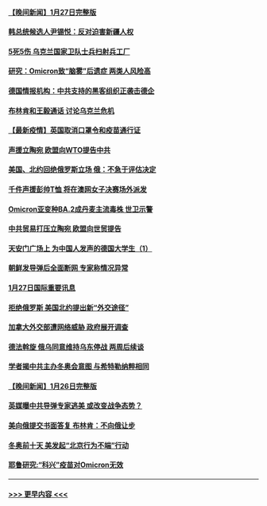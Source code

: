 #### [【晚间新闻】1月27日完整版](../pages/prog202/a103332283.md?t=01281201) 
#### [韩总统候选人尹锡悦：反对迫害新疆人权](../pages/prog202/a103332019.md?t=01281201) 
#### [5死5伤 乌克兰国家卫队士兵扫射兵工厂](../pages/prog202/a103332153.md?t=01281201) 
#### [研究：Omicron致“脑雾”后遗症 两类人风险高](../pages/prog202/a103332201.md?t=01281201) 
#### [德国情报机构：中共支持的黑客组织正袭击德企](../pages/prog202/a103332090.md?t=01281201) 
#### [布林肯和王毅通话 讨论乌克兰危机](../pages/prog202/a103331996.md?t=01281201) 
#### [【最新疫情】英国取消口罩令和疫苗通行证](../pages/prog202/a103331977.md?t=01281201) 
#### [声援立陶宛 欧盟向WTO提告中共](../pages/prog202/a103331943.md?t=01281201) 
#### [美国、北约回绝俄罗斯立场 俄：不急于评估决定](../pages/prog202/a103331932.md?t=01281201) 
#### [千件声援彭帅T恤 将在澳网女子决赛场外派发](../pages/prog202/a103331885.md?t=01281201) 
#### [Omicron亚变种BA.2成丹麦主流毒株 世卫示警](../pages/prog202/a103331869.md?t=01281201) 
#### [中共贸易打压立陶宛 欧盟向世贸提告](../pages/prog202/a103331844.md?t=01281201) 
#### [天安门广场上 为中国人发声的德国大学生（1）](../pages/prog202/a103331842.md?t=01281201) 
#### [朝鲜发导弹后全面断网 专家称情况异常](../pages/prog202/a103331819.md?t=01281201) 
#### [1月27日国际重要讯息](../pages/prog202/a103331678.md?t=01281201) 
#### [拒绝俄罗斯 美国北约提出新“外交途径”](../pages/prog202/a103331560.md?t=01281201) 
#### [加拿大外交部遭网络威胁 政府展开调查](../pages/prog202/a103331245.md?t=01281201) 
#### [德法斡旋 俄乌同意维持乌东停战 两周后续谈](../pages/prog202/a103331401.md?t=01281201) 
#### [学者揭中共主办冬奥会意图 与希特勒纳粹相同](../pages/prog202/a103331347.md?t=01281201) 
#### [【晚间新闻】1月26日完整版](../pages/prog202/a103331359.md?t=01281201) 
#### [英媒曝中共导弹专家逃美 或改变战争态势？](../pages/prog202/a103331188.md?t=01281201) 
#### [美向俄提交书面答复 布林肯：不向俄让步](../pages/prog202/a103331175.md?t=01281201) 
#### [冬奥前十天 美发起“北京行为不端”行动](../pages/prog202/a103331165.md?t=01281201) 
#### [耶鲁研究:“科兴”疫苗对Omicron无效](../pages/prog202/a103331117.md?t=01281201) 

----
#### [ >>> 更早内容 <<< ](../indexes/prog202-earlier.md)
